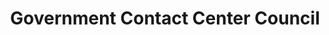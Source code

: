 ---
# This topic lives at
# https://digital.gov/topics/government-contact-center-council

slug: "government-contact-center-council"

# Topic Title
title: "Government Contact Center Council"

# description — keep it short and clear
summary: ""


# Weight
weight: 1

# For more information on managing topics,
# see https://github.com/GSA/digitalgov.gov/wiki
---